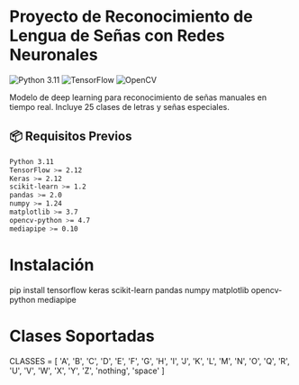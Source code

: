 # Proyecto de Reconocimiento de Lengua de Señas con Redes Neuronales

![Python 3.11](https://img.shields.io/badge/Python-3.11-blue.svg)
![TensorFlow](https://img.shields.io/badge/TensorFlow-2.12-orange.svg)
![OpenCV](https://img.shields.io/badge/OpenCV-4.7-green.svg)

Modelo de deep learning para reconocimiento de señas manuales en tiempo real. Incluye 25 clases de letras y señas especiales.

## 📦 Requisitos Previos
```bash
Python 3.11
TensorFlow >= 2.12
Keras >= 2.12
scikit-learn >= 1.2
pandas >= 2.0
numpy >= 1.24  
matplotlib >= 3.7
opencv-python >= 4.7
mediapipe >= 0.10
```

# Instalación
pip install tensorflow keras scikit-learn pandas numpy matplotlib opencv-python mediapipe

# Clases Soportadas
CLASSES = [
    'A', 'B', 'C', 'D', 'E', 'F', 'G', 'H', 'I', 'J',
    'K', 'L', 'M', 'N', 'O', 'Q', 'R', 'U', 'V', 'W',
    'X', 'Y', 'Z', 'nothing', 'space'
]
